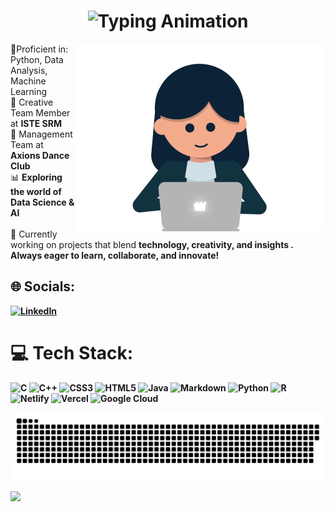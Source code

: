  <h1 align="center">
 <img src="https://readme-typing-svg.herokuapp.com?font=Fira+Code&size=24&pause=1000&color=B3C8CF&width=500&lines=Hi+there!+👋+I'm+Cheshta+Grover.;An+Aspiring+Data+Science+Engineer.;Welcome+to+my+GitHub+Profile!" alt="Typing Animation">
</h1>
<p>
<img align="right" alt="Coding" width="400" src="https://raw.githubusercontent.com/ELABDELLAOUI-HAJAR/ELABDELLAOUI-HAJAR/master/images/coding.gif">

🔹Proficient in: Python, Data Analysis, Machine Learning  <br>🎨 Creative Team Member at <b>ISTE SRM</b><br>💃 Management Team at <b>Axions Dance Club</b><br>📊 <b>Exploring the world of Data Science & AI  </b><br><br>🚀 Currently working on projects that blend <b>technology, creativity, and insights <b>. Always eager to <b>learn, collaborate, and innovate!</b> 


## 🌐 Socials:
[![LinkedIn](https://img.shields.io/badge/LinkedIn-%230077B5.svg?logo=linkedin&logoColor=white)](https://linkedin.com/in/www.linkedin.com/in/cheshta-grover-7ba10a291) 

# 💻 Tech Stack:
![C](https://img.shields.io/badge/c-%2300599C.svg?style=for-the-badge&logo=c&logoColor=white) ![C++](https://img.shields.io/badge/c++-%2300599C.svg?style=for-the-badge&logo=c%2B%2B&logoColor=white) ![CSS3](https://img.shields.io/badge/css3-%231572B6.svg?style=for-the-badge&logo=css3&logoColor=white) ![HTML5](https://img.shields.io/badge/html5-%23E34F26.svg?style=for-the-badge&logo=html5&logoColor=white) ![Java](https://img.shields.io/badge/java-%23ED8B00.svg?style=for-the-badge&logo=openjdk&logoColor=white) ![Markdown](https://img.shields.io/badge/markdown-%23000000.svg?style=for-the-badge&logo=markdown&logoColor=white) ![Python](https://img.shields.io/badge/python-3670A0?style=for-the-badge&logo=python&logoColor=ffdd54) ![R](https://img.shields.io/badge/r-%23276DC3.svg?style=for-the-badge&logo=r&logoColor=white) ![Netlify](https://img.shields.io/badge/netlify-%23000000.svg?style=for-the-badge&logo=netlify&logoColor=#00C7B7) ![Vercel](https://img.shields.io/badge/vercel-%23000000.svg?style=for-the-badge&logo=vercel&logoColor=white) ![Google Cloud](https://img.shields.io/badge/GoogleCloud-%234285F4.svg?style=for-the-badge&logo=google-cloud&logoColor=white) 

<p align="center"> <img width="1000" src="assets/github-snake.svg" alt="snake"/> </p>


[![](https://visitcount.itsvg.in/api?id=Cheshta2707&icon=0&color=0)](https://visitcount.itsvg.in)
